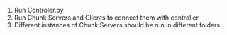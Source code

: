 1. Run Controler.py
2. Run Chunk Servers and Clients to connect them with controller
3. Different instances of Chunk Servers should be run in different folders

